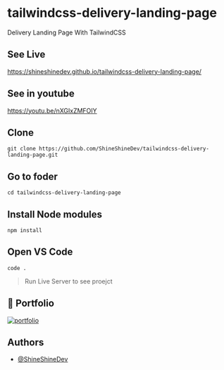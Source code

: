 # tailwindcss-delivery-landing-page
Delivery Landing Page With TailwindCSS


## See Live
https://shineshinedev.github.io/tailwindcss-delivery-landing-page/

## See in youtube
https://youtu.be/nXGIxZMFOIY

## Clone
```
git clone https://github.com/ShineShineDev/tailwindcss-delivery-landing-page.git
```

## Go to foder
``` 
cd tailwindcss-delivery-landing-page 
```

## Install Node modules
```
npm install
```

## Open VS Code
```
code .
```
> Run Live Server to see proejct 


## 🔗 Portfolio
[![portfolio](https://img.shields.io/badge/my_portfolio-000?style=for-the-badge&logo=ko-fi&logoColor=white)](https://shineshinedev.github.io/me/)




## Authors

- [@ShineShineDev](https://shineshinedev.github.io/me/)


